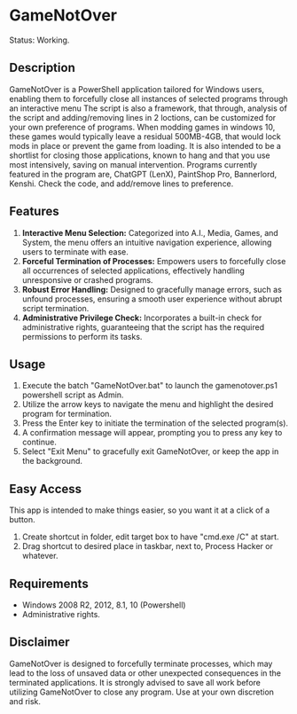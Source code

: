 # GameNotOver
Status: Working.

## Description
GameNotOver is a PowerShell application tailored for Windows users, enabling them to forcefully close all instances of selected programs through an interactive menu
The script is also a framework, that through, analysis of the script and adding/removing lines in 2 loctions, can be customized for your own preference of programs. 
When modding games in windows 10, these games would typically leave a residual 500MB-4GB, that would lock mods in place or prevent the game from loading.
It is also intended to be a shortlist for closing those applications, known to hang and that you use most intensively, saving on manual intervention.
Programs currently featured in the program are, ChatGPT (LenX), PaintShop Pro, Bannerlord, Kenshi. Check the code, and add/remove lines to preference. 

## Features

1. **Interactive Menu Selection:** Categorized into A.I., Media, Games, and System, the menu offers an intuitive navigation experience, allowing users to terminate with ease.
2. **Forceful Termination of Processes:** Empowers users to forcefully close all occurrences of selected applications, effectively handling unresponsive or crashed programs.
3. **Robust Error Handling:** Designed to gracefully manage errors, such as unfound processes, ensuring a smooth user experience without abrupt script termination.
4. **Administrative Privilege Check:** Incorporates a built-in check for administrative rights, guaranteeing that the script has the required permissions to perform its tasks.

## Usage

1. Execute the batch "GameNotOver.bat" to launch the gamenotover.ps1 powershell script as Admin.
2. Utilize the arrow keys to navigate the menu and highlight the desired program for termination.
3. Press the Enter key to initiate the termination of the selected program(s).
4. A confirmation message will appear, prompting you to press any key to continue.
5. Select "Exit Menu" to gracefully exit GameNotOver, or keep the app in the background.

## Easy Access
This app is intended to make things easier, so you want it at a click of a button.
1. Create shortcut in folder, edit target box to have "cmd.exe /C" at start.
2. Drag shortcut to desired place in taskbar, next to, Process Hacker or whatever.

## Requirements

- Windows 2008 R2, 2012, 8.1, 10 (Powershell)
- Administrative rights.

## Disclaimer

GameNotOver is designed to forcefully terminate processes, which may lead to the loss of unsaved data or other unexpected consequences in the terminated applications. 
It is strongly advised to save all work before utilizing GameNotOver to close any program. Use at your own discretion and risk.
